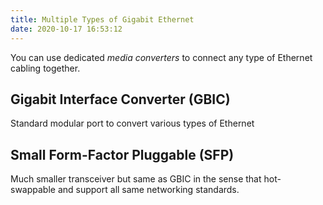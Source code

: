 ```yaml
---
title: Multiple Types of Gigabit Ethernet
date: 2020-10-17 16:53:12
---
```


You can use dedicated *media converters* to connect any type of Ethernet cabling
together.

## Gigabit Interface Converter (GBIC)

Standard modular port to convert various types of Ethernet

## Small Form-Factor Pluggable (SFP)

Much smaller transceiver but same as GBIC in the sense that hot-swappable and
support all same networking standards.
